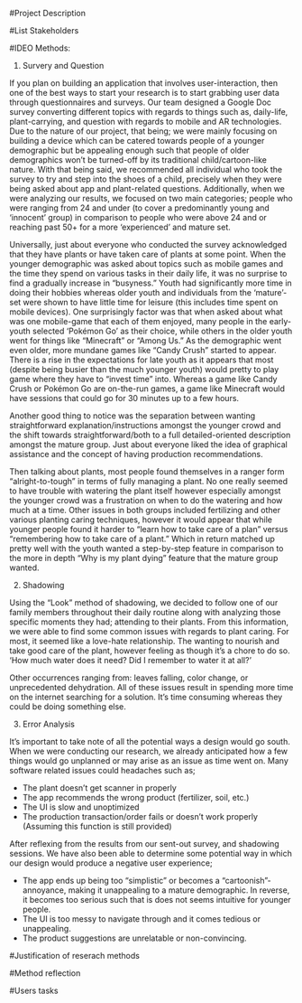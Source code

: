 #Project Description

#List Stakeholders

#IDEO Methods:
1. Survery and Question

If you plan on building an application that involves user-interaction, then one of the best ways to start your research is to start grabbing user data through questionnaires and surveys. Our team designed a Google Doc survey converting different topics with regards to things such as, daily-life, plant-carrying, and question with regards to mobile and AR technologies. Due to the nature of our project, that being; we were mainly focusing on building a device which can be catered towards people of a younger demographic but be appealing enough such that people of older demographics won’t be turned-off by its traditional child/cartoon-like nature. With that being said, we recommended all individual who took the survey to try and step into the shoes of a child, precisely when they were being asked about app and plant-related questions. Additionally, when we were analyzing our results, we focused on two main categories; people who were ranging from 24 and under (to cover a predominantly young and ‘innocent’ group) in comparison to people who were above 24 and or reaching past 50+ for a more ‘experienced’ and mature set. 

Universally, just about everyone who conducted the survey acknowledged that they have plants or have taken care of plants at some point. When the younger demographic was asked about topics such as mobile games and the time they spend on various tasks in their daily life, it was no surprise to find a gradually increase in “busyness.” Youth had significantly more time in doing their hobbies whereas older youth and individuals from the ‘mature’-set were shown to have little time for leisure (this includes time spent on mobile devices). One surprisingly factor was that when asked about what was one mobile-game that each of them enjoyed, many people in the early-youth selected ‘Pokémon Go’ as their choice, while others in the older youth went for things like “Minecraft” or “Among Us.” As the demographic went even older, more mundane games like “Candy Crush” started to appear. There is a rise in the expectations for late youth as it appears that most (despite being busier than the much younger youth) would pretty to play game where they have to “invest time” into. Whereas a game like Candy Crush or Pokémon Go are on-the-run games, a game like Minecraft would have sessions that could go for 30 minutes up to a few hours.  

Another good thing to notice was the separation between wanting straightforward explanation/instructions amongst the younger crowd and the shift towards straightforward/both to a full detailed-oriented description amongst the mature group. Just about everyone liked the idea of graphical assistance and the concept of having production recommendations. 

Then talking about plants, most people found themselves in a ranger form “alright-to-tough” in terms of fully managing a plant. No one really seemed to have trouble with watering the plant itself however especially amongst the younger crowd was a frustration on when to do the watering and how much at a time. Other issues in both groups included fertilizing and other various planting caring techniques, however it would appear that while younger people found it harder to “learn how to take care of a plan” versus “remembering how to take care of a plant.” Which in return matched up pretty well with the youth wanted a step-by-step feature in comparison to the more in depth “Why is my plant dying” feature that the mature group wanted. 

2. Shadowing

Using the “Look” method of shadowing, we decided to follow one of our family members throughout their daily routine along with analyzing those specific moments they had; attending to their plants. From this information, we were able to find some common issues with regards to plant caring. For most, it seemed like a love-hate relationship. The wanting to nourish and take good care of the plant, however feeling as though it’s a chore to do so. ‘How much water does it need? Did I remember to water it at all?’ 

Other occurrences ranging from: leaves falling, color change, or unprecedented dehydration. All of these issues result in spending more time on the internet searching for a solution. It’s time consuming whereas they could be doing something else. 


3. Error Analysis 

It’s important to take note of all the potential ways a design would go south. When we were conducting our research, we already anticipated how a few things would go unplanned or may arise as an issue as time went on. Many software related issues could headaches such as; 

-	The plant doesn’t get scanner in properly 
-	The app recommends the wrong product (fertilizer, soil, etc.) 
-	The UI is slow and unoptimized 
-	The production transaction/order fails or doesn’t work properly (Assuming this function is still provided) 

After reflexing from the results from our sent-out survey, and shadowing sessions. We have also been able to determine some potential way in which our design would produce a negative user experience;

-	The app ends up being too “simplistic” or becomes a “cartoonish”-annoyance, making it unappealing to a mature demographic. In reverse, it becomes too serious such that is does not seems intuitive for younger people.
-	The UI is too messy to navigate through and it comes tedious or unappealing. 
-	The product suggestions are unrelatable or non-convincing. 


#Justification of reserach methods 


#Method reflection 

#Users tasks 

